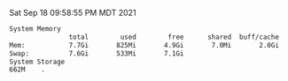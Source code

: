 Sat Sep 18 09:58:55 PM MDT 2021
```bash
System Memory
               total        used        free      shared  buff/cache   available
Mem:           7.7Gi       825Mi       4.9Gi       7.0Mi       2.0Gi       6.5Gi
Swap:          7.6Gi       533Mi       7.1Gi
System Storage
662M	.
```
